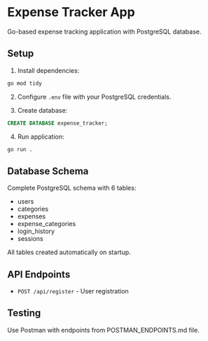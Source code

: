 # Expense Tracker App

Go-based expense tracking application with PostgreSQL database.

## Setup

1. Install dependencies:
```bash
go mod tidy
```

2. Configure `.env` file with your PostgreSQL credentials.

3. Create database:
```sql
CREATE DATABASE expense_tracker;
```

4. Run application:
```bash
go run .
```

## Database Schema

Complete PostgreSQL schema with 6 tables:
- users
- categories  
- expenses
- expense_categories
- login_history
- sessions

All tables created automatically on startup.

## API Endpoints

- `POST /api/register` - User registration

## Testing

Use Postman with endpoints from POSTMAN_ENDPOINTS.md file.